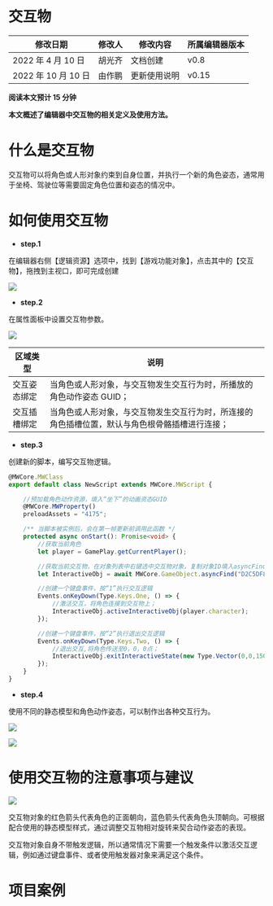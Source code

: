 # 交互物

| 修改日期            | 修改人 | 修改内容     | 所属编辑器版本 |
| ------------------- | ------ | ------------ | -------------- |
| 2022 年 4 月 10 日  | 胡光齐 | 文档创建     | v0.8           |
| 2022 年 10 月 10 日 | 由作鹏 | 更新使用说明 | v0.15          |

<strong>阅读本文预计 15 分钟</strong>

<strong>本文概述了编辑器中交互物的相关定义及使用方法。</strong>

# 什么是交互物

交互物可以将角色或人形对象约束到自身位置，并执行一个新的角色姿态，通常用于坐椅、驾驶位等需要固定角色位置和姿态的情况中。

# 如何使用交互物

- <strong>step.1</strong>

在编辑器右侧【逻辑资源】选项中，找到【游戏功能对象】，点击其中的【交互物】，拖拽到主视口，即可完成创建

![](https://wstatic-a1.233leyuan.com/productdocs/static/boxcnxUwwu3JMjInvCM0osPkt2d.png)

- <strong>step.2</strong>

在属性面板中设置交互物参数。

![](https://wstatic-a1.233leyuan.com/productdocs/static/boxcnF5gL6MmOuhdycRDR0kec6d.png)

| 区域类型     | 说明                                                                                           |
| ------------ | ---------------------------------------------------------------------------------------------- |
| 交互姿态绑定 | 当角色或人形对象，与交互物发生交互行为时，所播放的角色动作姿态 GUID；                          |
| 交互插槽绑定 | 当角色或人形对象，与交互物发生交互行为时，所连接的角色插槽位置，默认与角色根骨骼插槽进行连接； |

- <strong>step.3</strong>

创建新的脚本，编写交互物逻辑。

```ts
@MWCore.MWClass
export default class NewScript extends MWCore.MWScript {

    //预加载角色动作资源，填入“坐下”的动画资态GUID
    @MWCore.MWProperty()
    preloadAssets = "4175";

    /** 当脚本被实例后，会在第一帧更新前调用此函数 */
    protected async onStart(): Promise<void> {
        //获取当前角色
        let player = GamePlay.getCurrentPlayer();

        //获取当前交互物，在对象列表中右键选中交互物对象，复制对象ID填入asyncFind()；
        let InteractiveObj = await MWCore.GameObject.asyncFind("D2C5DF804896132600510A8607EA15AC") as GamePlay.InteractiveObj;

        //创建一个键盘事件，按“1”执行交互逻辑
        Events.onKeyDown(Type.Keys.One, () => {
            //激活交互，将角色连接到交互物上；
            InteractiveObj.activeInteractiveObj(player.character);
        });

        //创建一个键盘事件，按“2”执行退出交互逻辑
        Events.onKeyDown(Type.Keys.Two, () => {
            //退出交互,将角色传送至0，0，0点；
            InteractiveObj.exitInteractiveState(new Type.Vector(0,0,150));
        });
    }
}
```

- <strong>step.4</strong>

使用不同的静态模型和角色动作姿态，可以制作出各种交互行为。

![](https://wstatic-a1.233leyuan.com/productdocs/static/boxcnGFBgyPLuSVXqY9ZrrcEz6f.png)

![](https://wstatic-a1.233leyuan.com/productdocs/static/boxcncDmSsOU9IGvcwhr2Sz7FOc.png)

# 使用交互物的注意事项与建议

![](https://wstatic-a1.233leyuan.com/productdocs/static/boxcnQ5rHwRglX4CQgCeuxOv2Nb.png)

交互物对象的红色箭头代表角色的正面朝向，蓝色箭头代表角色头顶朝向。可根据配合使用的静态模型样式，通过调整交互物相对旋转来契合动作姿态的表现。

交互物对象自身不带触发逻辑，所以通常情况下需要一个触发条件以激活交互逻辑，例如通过键盘事件、或者使用触发器对象来满足这个条件。

# 项目案例
